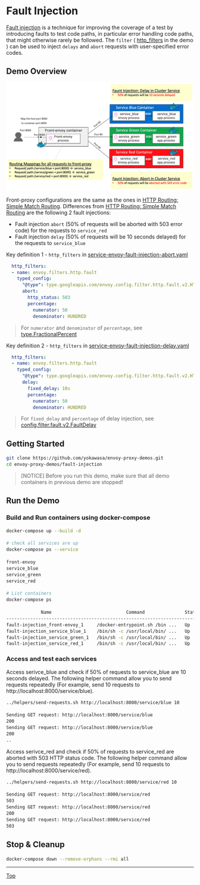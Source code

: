 # Fault Injection

[Fault injection](https://www.envoyproxy.io/docs/envoy/latest/configuration/http/http_filters/fault_filter) is a technique for improving the coverage of a test by introducing faults to test code paths, in particular error handling code paths, that might otherwise rarely be followed. The `filter` ( [http_filters](https://www.envoyproxy.io/docs/envoy/latest/configuration/http/http_filters/http_filters) in the demo ) can be used to inject `delays` and `abort` requests with user-specified error codes.

## Demo Overview

![](../assets/demo-fault-injection.png)

Front-proxy configurations are the same as the ones in [HTTP Routing: Simple Match Routing](../httproute-simple-match). Differences from [HTTP Routing: Simple Match Routing](../httproute-simple-match) are the following 2 fault injections:
- Fault injection `abort` (50% of requests will be aborted with 503 error code) for the requests to `service_red`
- Fault injection `delay` (50% of requests will be 10 seconds delayed) for the requests to `service_blue`

Key definition 1 - `http_filters` in [service-envoy-fault-injection-abort.yaml](service-envoy-fault-injection-abort.yaml)
```yaml
  http_filters:
  - name: envoy.filters.http.fault
    typed_config:
      "@type": type.googleapis.com/envoy.config.filter.http.fault.v2.HTTPFault
      abort:
        http_status: 503
        percentage:
          numerator: 50
          denominator: HUNDRED
```
> For `numerator` and `denominator` of `percentage`, see [type.FractionalPercent](https://www.envoyproxy.io/docs/envoy/latest/api-v2/type/percent.proto#envoy-api-msg-type-fractionalpercent)

Key definition 2 - `http_filters` in [service-envoy-fault-injection-delay.yaml](service-envoy-fault-injection-delay.yaml)
```yaml
  http_filters:
  - name: envoy.filters.http.fault
    typed_config:
      "@type": type.googleapis.com/envoy.config.filter.http.fault.v2.HTTPFault
      delay:
        fixed_delay: 10s
        percentage:
          numerator: 50
          denominator: HUNDRED
```
> For `fixed_delay` and `percentage` of delay injection, see [config.filter.fault.v2.FaultDelay](https://www.envoyproxy.io/docs/envoy/latest/api-v2/config/filter/fault/v2/fault.proto#envoy-api-msg-config-filter-fault-v2-faultdelay)

## Getting Started
```sh
git clone https://github.com/yokawasa/envoy-proxy-demos.git
cd envoy-proxy-demos/fault-injection
```

> [NOTICE] Before you run this demo, make sure that all demo containers in previous demo are stopped!

## Run the Demo

### Build and Run containers using docker-compose

```sh
docker-compose up --build -d

# check all services are up
docker-compose ps --service

front-envoy
service_blue
service_green
service_red

# List containers
docker-compose ps

             Name                            Command               State                            Ports
----------------------------------------------------------------------------------------------------------------------------------
fault-injection_front-envoy_1     /docker-entrypoint.sh /bin ...   Up      10000/tcp, 0.0.0.0:8000->8000/tcp, 0.0.0.0:8001->8001/tcp
fault-injection_service_blue_1    /bin/sh -c /usr/local/bin/ ...   Up      10000/tcp, 80/tcp                                        
fault-injection_service_green_1   /bin/sh -c /usr/local/bin/ ...   Up      10000/tcp, 80/tcp                                        
fault-injection_service_red_1     /bin/sh -c /usr/local/bin/ ...   Up      10000/tcp, 80/tcp 
```

### Access and test each services
Access serivce_blue and check if 50% of requests to service_blue are 10 seconds delayed. The following helper command allow you to send requests repeatedly (For example, send 10 requests to http://localhost:8000/service/blue).

```sh
../helpers/send-requests.sh http://localhost:8000/service/blue 10

Sending GET request: http://localhost:8000/service/blue
200
Sending GET request: http://localhost:8000/service/blue
200
..
```

Access serivce_red and check if 50% of requests to service_red are aborted with 503 HTTP status code. The following helper command allow you to send requests repeatedly (For example, send 10 requests to http://localhost:8000/service/red).

```sh
../helpers/send-requests.sh http://localhost:8000/service/red 10

Sending GET request: http://localhost:8000/service/red
503
Sending GET request: http://localhost:8000/service/red
200
Sending GET request: http://localhost:8000/service/red
503
```

## Stop & Cleanup

```sh
docker-compose down --remove-orphans --rmi all
```

---
[Top](../README.md)

